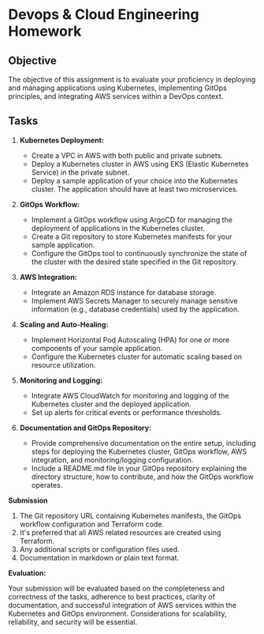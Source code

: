 # **Devops & Cloud Engineering Homework**

## **Objective**
The objective of this assignment is to evaluate your proficiency in deploying and managing applications using Kubernetes, implementing GitOps principles, and integrating AWS services within a DevOps context.

## **Tasks**

1. **Kubernetes Deployment:**

    * Create a VPC in AWS with both public and private subnets.
    * Deploy a Kubernetes cluster in AWS using EKS (Elastic Kubernetes Service) in the private subnet.
    * Deploy a sample application of your choice into the Kubernetes cluster. The application should have at least two microservices.

2. **GitOps Workflow:**

    * Implement a GitOps workflow using ArgoCD for managing the deployment of applications in the Kubernetes cluster.
    * Create a Git repository to store Kubernetes manifests for your sample application.
    * Configure the GitOps tool to continuously synchronize the state of the cluster with the desired state specified in the Git repository.

3. **AWS Integration:**

    * Integrate an Amazon RDS instance for database storage.
    * Implement AWS Secrets Manager to securely manage sensitive information (e.g., database credentials) used by the application.

4. **Scaling and Auto-Healing:**

    * Implement Horizontal Pod Autoscaling (HPA) for one or more components of your sample application.
    * Configure the Kubernetes cluster for automatic scaling based on resource utilization.

5. **Monitoring and Logging:**

    * Integrate AWS CloudWatch for monitoring and logging of the Kubernetes cluster and the deployed application.
    * Set up alerts for critical events or performance thresholds.

6. **Documentation and GitOps Repository:**

    * Provide comprehensive documentation on the entire setup, including steps for deploying the Kubernetes cluster, GitOps workflow, AWS integration, and monitoring/logging configuration.
    * Include a README.md file in your GitOps repository explaining the directory structure, how to contribute, and how the GitOps workflow operates.

**Submission**

1. The Git repository URL containing Kubernetes manifests, the GitOps workflow configuration and Terraform code.
2. It's preferred that all AWS related resources are created using Terraform. 
3. Any additional scripts or configuration files used.
4. Documentation in markdown or plain text format.

**Evaluation:**

Your submission will be evaluated based on the completeness and correctness of the tasks, adherence to best practices, clarity of documentation, and successful integration of AWS services within the Kubernetes and GitOps environment. Considerations for scalability, reliability, and security will be essential.
